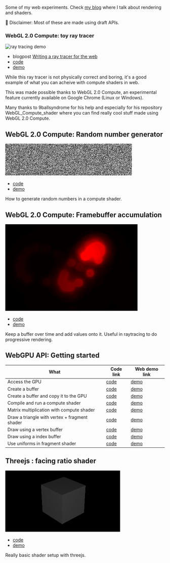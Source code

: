Some of my web experiments. Check [my blog](https://oktomus.com) where I talk about rendering and shaders.

🚧 Disclaimer: Most of these are made using draft APIs.

### WebGL 2.0 Compute: toy ray tracer

![ray tracing demo](webgl-compute/toy-raytracer/demo.gif)

- blogpost [Writing a ray tracer for the web](https://oktomus.com/posts/2020/ray-tracer-with-webgl-compute/)
- [code](https://github.com/oktomus/web-experiments/tree/master/webgl-compute/toy-raytracer)
- [demo](https://oktomus.com/web-experiments/webgl-compute/toy-raytracer/)

While this ray tracer is not physically correct and boring, it's a good example of what you can acheive with compute shaders in web.

This was made possible thanks to WebGL 2.0 Compute, an experimental feature currently available on Google Chrome (Linux or Windows).

Many thanks to 9ballsyndrome for his help and especially for his repository WebGL_Compute_shader where you can find really cool stuff made using WebGL 2.0 Compute.

## WebGL 2.0 Compute: Random number generator

![noise](webgl-compute/rng/rng.png)

- [code](https://github.com/oktomus/web-experiments/tree/master/webgl-compute/toy-raytracer)
- [demo](https://oktomus.com/web-experiments/webgl-compute/toy-raytracer/)

How to generate random numbers in a compute shader.

## WebGL 2.0 Compute: Framebuffer accumulation

![accum](webgl-compute/progressive-steps/accum.png)

- [code](https://github.com/oktomus/web-experiments/tree/master/webgl-compute/progressive-steps)
- [demo](https://oktomus.com/web-experiments/webgl-compute/progressive-steps/)

Keep a buffer over time and add values onto it. Useful in raytracing to do progressive rendering.

## WebGPU API: Getting started

| What  |  Code link  |  Web demo link  | 
|---|---|---|
| Access the GPU  | [code](https://github.com/oktomus/web-experiments/tree/master/webgpu/basics-00-init)  | [demo](https://oktomus.com/web-experiments/webgpu/basics-00-init/) |
| Create a buffer | [code](https://github.com/oktomus/web-experiments/tree/master/webgpu/basics-01-create-buffer) | [demo](https://oktomus.com/web-experiments/webgpu/basics-01-create-buffer/) |
| Create a buffer and copy it to the GPU | [code](https://github.com/oktomus/web-experiments/tree/master/webgpu/basics-02-create-send-buffer) | [demo](https://oktomus.com/web-experiments/webgpu/basics-02-create-send-buffer/) |
| Compile and run a compute shader | [code](https://github.com/oktomus/web-experiments/tree/master/webgpu/basics-03-run-compute-shader) | [demo](https://oktomus.com/web-experiments/webgpu/basics-03-run-compute-shader/) |
| Matrix multiplication with compute shader | [code](https://github.com/oktomus/web-experiments/tree/master/webgpu/basics-04-compute-shader-multiply-matrices) | [demo](https://oktomus.com/web-experiments/webgpu/basics-04-compute-shader-multiply-matrices/) |
| Draw a triangle with vertex + fragment shader | [code](https://github.com/oktomus/web-experiments/tree/master/webgpu/basics-05-draw-one-triangle) |  [demo](https://oktomus.com/web-experiments/webgpu/basics-05-draw-one-triangle/) |
| Draw using a vertex buffer | [code](https://github.com/oktomus/web-experiments/tree/master/webgpu/basics-06-draw-vertex-buffer) | [demo](https://oktomus.com/web-experiments/webgpu/basics-06-draw-vertex-buffer/) |
| Draw using a index buffer | [code](https://github.com/oktomus/web-experiments/tree/master/webgpu/basics-07-draw-vertex-and-index-buffer) | [demo](https://oktomus.com/web-experiments/webgpu/basics-07-draw-vertex-and-index-buffer/) |
| Use uniforms in fragment shader | [code](https://github.com/oktomus/web-experiments/tree/master/webgpu/basics-08-uniforms) | [demo](https://oktomus.com/web-experiments/webgpu/basics-08-uniforms) |


## Threejs : facing ratio shader

![facing](threejs/facing-ratio/facing.png)

- [code](https://github.com/oktomus/web-experiments/tree/master/threejs/facing-ratio) 
- [demo](https://oktomus.com/web-experiments/threejs/facing-ratio/)

Really basic shader setup with threejs.
